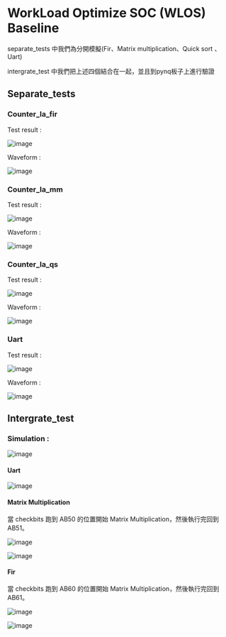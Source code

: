 # WorkLoad Optimize SOC (WLOS) Baseline

separate_tests 中我們為分開模擬(Fir、Matrix multiplication、Quick sort 、Uart)

intergrate_test 中我們把上述四個結合在一起，並且到pynq板子上進行驗證

## Separate_tests
### Counter_la_fir

Test result :

![image](https://github.com/nthuyouwei/soclab/assets/97797875/f6d580c4-fa60-4c54-8b5c-59567180fc28)

Waveform :

![image](https://github.com/nthuyouwei/soclab/assets/97797875/a928a9f6-9d34-49ed-b9bc-fed9680a8802)

### Counter_la_mm

Test result :

![image](https://github.com/nthuyouwei/soclab/assets/97797875/ed55c717-2980-416a-956e-4002940617d7)

Waveform :

![image](https://github.com/nthuyouwei/soclab/assets/97797875/8f794c06-81ec-4496-85e0-3b98ffffef98)

### Counter_la_qs

Test result :

![image](https://github.com/nthuyouwei/soclab/assets/97797875/50ba3548-a6eb-472e-82a2-5b791687daa3)

Waveform :

![image](https://github.com/nthuyouwei/soclab/assets/97797875/f39d0963-ecc7-45af-b02c-3a8aa82dc747)


### Uart

Test result :

![image](https://github.com/nthuyouwei/soclab/assets/97797875/f17bf46f-bbf1-4f8f-b432-0969041d0c9d)

Waveform :

![image](https://github.com/nthuyouwei/soclab/assets/97797875/670fefd9-1d39-4594-a135-6923aa5d3fc2)

## Intergrate_test

### Simulation : 

![image](https://github.com/nthuyouwei/soclab/assets/97797875/5e69547d-c170-49f4-bdeb-41c39025b9ff)

#### Uart

![image](https://github.com/nthuyouwei/soclab/assets/97797875/f5a3333c-a1cb-4063-bcce-65f8a2c3f465)

#### Matrix Multiplication

當 checkbits 跑到 AB50 的位置開始 Matrix Multiplication，然後執行完回到 AB51。

![image](https://github.com/nthuyouwei/soclab/assets/97797875/9bf2b72e-e632-4a3d-834c-0a8ae70a177b)

![image](https://github.com/nthuyouwei/soclab/assets/97797875/631e068d-89d5-4738-a990-02fa2c571294)

#### Fir

當 checkbits 跑到 AB60 的位置開始 Matrix Multiplication，然後執行完回到 AB61。

![image](https://github.com/nthuyouwei/soclab/assets/97797875/7b979e21-b0bd-4991-b0cb-5ddd7cd13806)

![image](https://github.com/nthuyouwei/soclab/assets/97797875/4a353d0b-42a7-4832-bd6d-7613c9a7d2ae)



